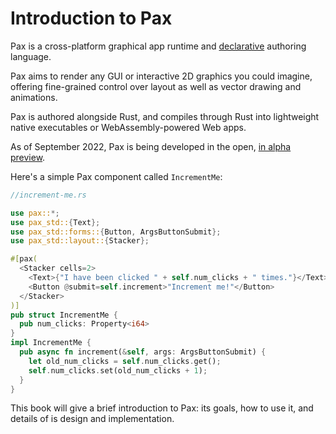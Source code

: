 # Introduction to Pax

Pax is a cross-platform graphical app runtime and [declarative](https://docs.pax-lang.org/reference-designability.html) authoring language.  

Pax aims to render any GUI or interactive 2D graphics you could imagine, offering fine-grained control over layout as well as vector drawing and animations.

Pax is authored alongside Rust, and compiles through Rust into lightweight native executables or WebAssembly-powered Web apps.

As of September 2022, Pax is being developed in the open, [in alpha preview](./status-sept-2022.md).  

Here's a simple Pax component called `IncrementMe`:

```rust
//increment-me.rs

use pax::*;
use pax_std::{Text};
use pax_std::forms::{Button, ArgsButtonSubmit};
use pax_std::layout::{Stacker};

#[pax(
  <Stacker cells=2>
    <Text>{"I have been clicked " + self.num_clicks + " times."}</Text>
    <Button @submit=self.increment>"Increment me!"</Button>
  </Stacker>
)] 
pub struct IncrementMe {
  pub num_clicks: Property<i64>
}
impl IncrementMe {
  pub async fn increment(&self, args: ArgsButtonSubmit) {
    let old_num_clicks = self.num_clicks.get();
    self.num_clicks.set(old_num_clicks + 1);
  }
}

```

This book will give a brief introduction to Pax: its goals, how to use it, and details of is design and implementation.
